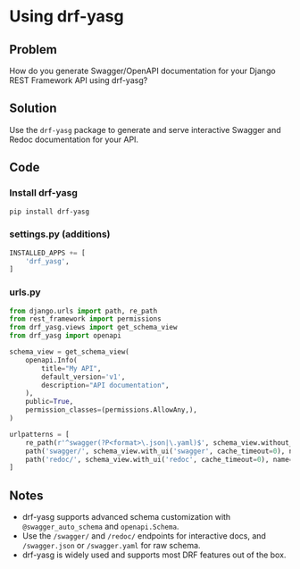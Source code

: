 # Using drf-yasg

## Problem
How do you generate Swagger/OpenAPI documentation for your Django REST Framework API using drf-yasg?

## Solution
Use the `drf-yasg` package to generate and serve interactive Swagger and Redoc documentation for your API.

## Code

### Install drf-yasg
```bash
pip install drf-yasg
```

### settings.py (additions)
```python
INSTALLED_APPS += [
    'drf_yasg',
]
```

### urls.py
```python
from django.urls import path, re_path
from rest_framework import permissions
from drf_yasg.views import get_schema_view
from drf_yasg import openapi

schema_view = get_schema_view(
    openapi.Info(
        title="My API",
        default_version='v1',
        description="API documentation",
    ),
    public=True,
    permission_classes=(permissions.AllowAny,),
)

urlpatterns = [
    re_path(r'^swagger(?P<format>\.json|\.yaml)$', schema_view.without_ui(cache_timeout=0), name='schema-json'),
    path('swagger/', schema_view.with_ui('swagger', cache_timeout=0), name='schema-swagger-ui'),
    path('redoc/', schema_view.with_ui('redoc', cache_timeout=0), name='schema-redoc'),
]
```

## Notes
- drf-yasg supports advanced schema customization with `@swagger_auto_schema` and `openapi.Schema`.
- Use the `/swagger/` and `/redoc/` endpoints for interactive docs, and `/swagger.json` or `/swagger.yaml` for raw schema.
- drf-yasg is widely used and supports most DRF features out of the box. 